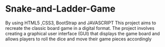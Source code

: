 # Snake-and-Ladder-Game
By using HTML5 ,CSS3, BootStrap and JAVASCRIPT
This project aims to recreate the classic board game in a digital format. The
project involves creating a graphical user interface (GUI) that displays the game
board and allows players to roll the dice and move their game pieces
accordingly
